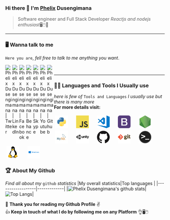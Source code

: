 ### Hi there 👋 I'm [Phelix][website] Dusengimana

>Software engineer and Full Stack Developer
>*Reactjs and nodejs enthusiast*🖥🖱🎹
___
### 🖥 Wanna talk to me 
`Here you are`, *fell free to talk to me anything you want*.

[<img align="left" alt="Phelix Dusengimana | Twitter" width="22px" src="https://cdn.jsdelivr.net/npm/simple-icons@v3/icons/twitter.svg" />][twitter]
[<img align="left" alt="Phelix Dusengimana | LinkedIn" width="22px" src="https://cdn.jsdelivr.net/npm/simple-icons@v3/icons/linkedin.svg" />][linkedin]
[<img align="left" alt="Phelix Dusengimana | Facebook" width="22px" src="https://cdn.jsdelivr.net/npm/simple-icons@3.13.0/icons/facebook.svg" />][facebook]
[<img align="left" alt="Phelix Dusengimana | Behance" width="22px" src="https://cdn.jsdelivr.net/npm/simple-icons@3.13.0/icons/behance.svg" />][behance]
[<img align="left" alt="Phelix Dusengimana | Skype" width="22px" src="https://cdn.jsdelivr.net/npm/simple-icons@3.13.0/icons/skype.svg" />][skype]
[<img align="left" alt="Phelix Dusengimana | Youtube" width="22px" src="https://cdn.jsdelivr.net/npm/simple-icons@3.13.0/icons/youtube.svg" />][youtube]
[<img align="left" alt="Phelix Dusengimana | Github" width="22px" src="https://cdn.jsdelivr.net/npm/simple-icons@v3/icons/github.svg" />][github]
<br/>
___


### 👨‍💻 Languages and Tools I Usually use
*here is few of* `Tools and Languages` *I usually use but there is many more* 
<br/>
**For more details visit:** 
<p align="left">
<img src="https://raw.githubusercontent.com/github/explore/80688e429a7d4ef2fca1e82350fe8e3517d3494d/topics/python/python.png" alt="Python" height="40" style="vertical-align:top; margin:4px">&emsp;
<img src="https://raw.githubusercontent.com/github/explore/80688e429a7d4ef2fca1e82350fe8e3517d3494d/topics/javascript/javascript.png" alt="Javascript" height="40" style="vertical-align:top; margin:4px">&emsp;
<img src="https://raw.githubusercontent.com/github/explore/80688e429a7d4ef2fca1e82350fe8e3517d3494d/topics/visual-studio-code/visual-studio-code.png" alt="VS Code" height="40" style="vertical-align:top; margin:4px">&emsp;
<img src="https://raw.githubusercontent.com/github/explore/80688e429a7d4ef2fca1e82350fe8e3517d3494d/topics/bootstrap/bootstrap.png" alt="Bootstrap" height="40" style="vertical-align:top; margin:4px">&emsp;
<img src="https://raw.githubusercontent.com/github/explore/80688e429a7d4ef2fca1e82350fe8e3517d3494d/topics/nodejs/nodejs.png" alt="NodeJS" height="40" style="vertical-align:top; margin:4px">&emsp;
<img src="https://raw.githubusercontent.com/github/explore/80688e429a7d4ef2fca1e82350fe8e3517d3494d/topics/mysql/mysql.png" alt="MySQL" height="40" style="vertical-align:top; margin:4px">&emsp;
 <img src="https://raw.githubusercontent.com/github/explore/80688e429a7d4ef2fca1e82350fe8e3517d3494d/topics/unity/unity.png" alt="Unity" height="40" style="vertical-align:top; margin:4px">&emsp;
<img src="https://raw.githubusercontent.com/github/explore/78df643247d429f6cc873026c0622819ad797942/topics/github/github.png" alt="Github" height="40" style="vertical-align:top; margin:4px">&emsp;
<img src="https://raw.githubusercontent.com/github/explore/80688e429a7d4ef2fca1e82350fe8e3517d3494d/topics/git/git.png" alt="Git" height="40" style="vertical-align:top; margin:4px">&emsp;
<img src="https://raw.githubusercontent.com/github/explore/80688e429a7d4ef2fca1e82350fe8e3517d3494d/topics/terminal/terminal.png" alt="Terminal" height="40" style="vertical-align:top; margin:4px">&emsp;
<img src="https://raw.githubusercontent.com/github/explore/80688e429a7d4ef2fca1e82350fe8e3517d3494d/topics/linux/linux.png" alt="Linux" height="40" style="vertical-align:top; margin:4px" alt="Windows" height="40" style="vertical-align:top; margin:4px">&emsp;
<img src="https://raw.githubusercontent.com/github/explore/80688e429a7d4ef2fca1e82350fe8e3517d3494d/topics/windows/windows.png" alt="Windows" height="40" style="vertical-align:top; margin:4px">&emsp;
</p>

### :trophy: About My Github
*Find all about my* `github` *statistics*
|My overall statistics|Top languages |
|------------------|-------------|
|![Phelix Dusengimana's github stats](https://github-readme-stats.vercel.app/api?username=phelixdusengimana&show_icons=true&count_private=true&bg_color=30,3f7dfb,3f7dfb&title_color=ffffff&text_color=ffffffc2&icon_color=deed00)|![Top Langs](https://github-readme-stats.vercel.app/api/top-langs/?username=phelixdusengimana&langs_count=100&count_private=true)|


👏 **Thank you for reading my Github Profile** ✌ <br/>👍 **Keep in touch of what I do by following me on any Platform** 👌🖥🖱

[twitter]: https://twitter.com/phelix__dusenge
[linkedin]: https://www.linkedin.com/in/phelix-dusengimana-70a314201/
[github]: https://github.com/phelixdusengimana/
[facebook]: https://www.facebook.com/phelix.dusengimana
[behance]: https://www.behance.net/phelixdusengi
[youtube]: https://www.github.com/in/phelixdusengimana/
[skype]: https://www.github.com/in/phelixdusengimana/
[website]: https://phelixdusengimana.netlify.app/
